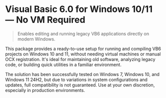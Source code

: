 # Visual Basic 6.0 for Windows 10/11 — No VM Required

> Enables editing and running legacy VB6 applications directly on modern Windows.

This package provides a ready-to-use setup for running and compiling VB6 projects on Windows 10 and 11, without needing virtual machines or manual OCX registration. It's ideal for maintaining old software, analyzing legacy code, or building quick utilities in a familiar environment.

The solution has been successfully tested on Windows 7, Windows 10, and Windows 11 24H2, but due to variations in system configurations and updates, full compatibility is not guaranteed. Use at your own discretion, especially in production environments.

